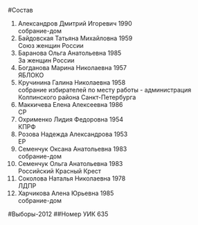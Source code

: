#Состав
1. Александров Дмитрий Игоревич 1990   
    собрание-дом
2. Байдовская Татьяна Михайловна 1959   
    Союз женщин России
3. Баранова Ольга Анатольевна 1985   
    За женщин России
4. Богданова Марина Николаевна 1957   
    ЯБЛОКО
5. Кручинина Галина Николаевна 1958   
    собрание избирателей по месту работы - администрация Колпинского района Санкт-Петербурга
6. Маккичева Елена Алексеевна 1986   
    СР
7. Охрименко Лидия Федоровна 1954   
    КПРФ
8. Розова Надежда Александрова 1953   
    ЕР
9. Семенчук Оксана Анатольевна 1983   
    собрание-дом
10. Семенчук Ольга Анатольевна 1983   
    Российский Красный Крест
11. Соколова Наталья Николаевна 1978   
    ЛДПР
12. Харчикова Алена Юрьевна 1985   
    собрание-дом

#Выборы-2012
##Номер УИК
635